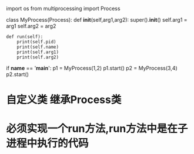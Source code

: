 import os
from multiprocessing import Process

class MyProcess(Process):
    def __init__(self,arg1,arg2):
        super().__init__()
        self.arg1 = arg1
        self.arg2 = arg2

    def run(self):
        print(self.pid)
        print(self.name)
        print(self.arg1)
        print(self.arg2)

if __name__ == '__main__':
    p1 = MyProcess(1,2)
    p1.start()
    p2 = MyProcess(3,4)
    p2.start()

# 自定义类 继承Process类
# 必须实现一个run方法,run方法中是在子进程中执行的代码